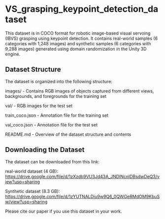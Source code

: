 # VS_grasping_keypoint_detection_dataset

This dataset is in COCO format for robotic image-based visual servoing (IBVS) grasping using keypoint detection. It contains real-world samples (6 categories with 1,248 images) and synthetic samples (6 categories with 9,288 images) generated using domain randomization in the Unity 3D engine.

## Dataset Structure
The dataset is organized into the following structure:

images/ - Contains RGB images of objects captured from different views, backgrounds, and foregrounds for the training set

val/ - RGB images for the test set

train_coco.json - Annotation file for the training set

val_coco.json - Annotation file for the test set

README.md - Overview of the dataset structure and contents

## Downloading the Dataset
The dataset can be downloaded from this link:

real-world dataset (4 GB): https://drive.google.com/file/d/1zXzdb9VU3Jd43A_JNDlNcnlDBsdwDeQ3/view?usp=sharing

Synthetic dataset (8.3 GB): https://drive.google.com/file/d/1zYUTNALDiu9w9Q6_0QWGeRMdOM9KbuSw/view?usp=sharing

Please cite our paper if you use this dataset in your work.

